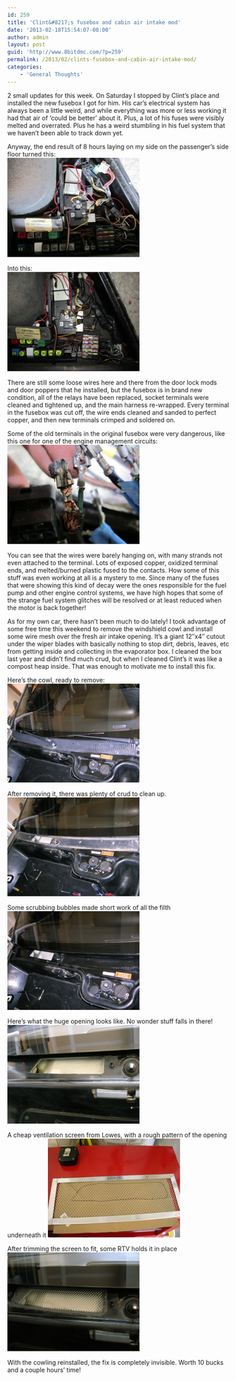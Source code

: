 ```yaml
---
id: 259
title: 'Clint&#8217;s fusebox and cabin air intake mod'
date: '2013-02-18T15:54:07-08:00'
author: admin
layout: post
guid: 'http://www.8bitdmc.com/?p=259'
permalink: /2013/02/clints-fusebox-and-cabin-air-intake-mod/
categories:
    - 'General Thoughts'
---
```


2 small updates for this week. On Saturday I stopped by Clint’s place and installed the new fusebox I got for him. His car’s electrical system has always been a little weird, and while everything was more or less working it had that air of ‘could be better’ about it. Plus, a lot of his fuses were visibly melted and overrated. Plus he has a weird stumbling in his fuel system that we haven’t been able to track down yet.

Anyway, the end result of 8 hours laying on my side on the passenger’s side floor turned this:  
[![ClintFuseBox-Before](/assets/images/2013/02/ClintFuseBox-Before-300x225.jpg)](/assets/images/2013/02/ClintFuseBox-Before.jpg)

Into this:  
[![ClintFuseBox-After](/assets/images/2013/02/ClintFuseBox-After-300x225.jpg)](/assets/images/2013/02/ClintFuseBox-After.jpg)

There are still some loose wires here and there from the door lock mods and door poppers that he installed, but the fusebox is in brand new condition, all of the relays have been replaced, socket terminals were cleaned and tightened up, and the main harness re-wrapped. Every terminal in the fusebox was cut off, the wire ends cleaned and sanded to perfect copper, and then new terminals crimped and soldered on.

Some of the old terminals in the original fusebox were very dangerous, like this one for one of the engine management circuits:  
[![Clint-Melted-Terminal](/assets/images/2013/02/Clint-Melted-Terminal-300x225.jpg)](/assets/images/2013/02/Clint-Melted-Terminal.jpg)

You can see that the wires were barely hanging on, with many strands not even attached to the terminal. Lots of exposed copper, oxidized terminal ends, and melted/burned plastic fused to the contacts. How some of this stuff was even working at all is a mystery to me. Since many of the fuses that were showing this kind of decay were the ones responsible for the fuel pump and other engine control systems, we have high hopes that some of the strange fuel system glitches will be resolved or at least reduced when the motor is back together!

As for my own car, there hasn’t been much to do lately! I took advantage of some free time this weekend to remove the windshield cowl and install some wire mesh over the fresh air intake opening. It’s a giant 12″x4″ cutout under the wiper blades with basically nothing to stop dirt, debris, leaves, etc from getting inside and collecting in the evaporator box. I cleaned the box last year and didn’t find much crud, but when I cleaned Clint’s it was like a compost heap inside. That was enough to motivate me to install this fix.

Here’s the cowl, ready to remove:
[![DSCN4115](/assets/images/2013/02/DSCN4115-300x224.jpg)](/assets/images/2013/02/DSCN4115.jpg)

After removing it, there was plenty of crud to clean up.  
[![DSCN4119](/assets/images/2013/02/DSCN4119-300x224.jpg)](/assets/images/2013/02/DSCN4119.jpg)

Some scrubbing bubbles made short work of all the filth  
[![DSCN4121](/assets/images/2013/02/DSCN4121-300x224.jpg)](/assets/images/2013/02/DSCN4121.jpg)

Here’s what the huge opening looks like. No wonder stuff falls in there!  
[![DSCN4123](/assets/images/2013/02/DSCN4123-300x224.jpg)](/assets/images/2013/02/DSCN4123.jpg)  

A cheap ventilation screen from Lowes, with a rough pattern of the opening underneath it
[![DSCN4124](/assets/images/2013/02/DSCN4124-300x224.jpg)](/assets/images/2013/02/DSCN4124.jpg)

After trimming the screen to fit, some RTV holds it in place  
[![DSCN4125](/assets/images/2013/02/DSCN4125-300x224.jpg)](/assets/images/2013/02/DSCN4125.jpg)

With the cowling reinstalled, the fix is completely invisible. Worth 10 bucks and a couple hours’ time!